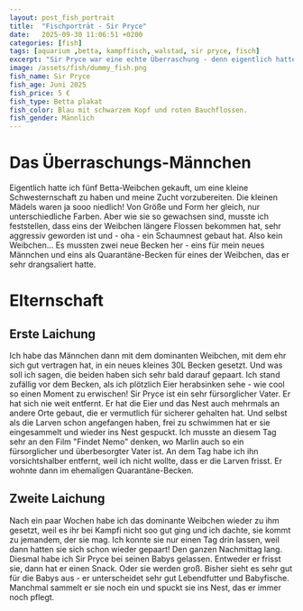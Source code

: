 ```yaml
---
layout: post_fish_portrait
title:  "Fischporträt - Sir Pryce"
date:   2025-09-30 11:06:51 +0200
categories: [fish]
tags: [aquarium ,betta, kampffisch, walstad, sir pryce, fisch]
excerpt: "Sir Pryce war eine echte Überraschung - denn eigentlich hatte ich ein Weibchen gekauft"
image: /assets/fish/dummy_fish.png
fish_name: Sir Pryce
fish_age: Juni 2025
fish_price: 5 €
fish_type: Betta plakat
fish_color: Blau mit schwarzem Kopf und roten Bauchflossen.
fish_gender: Männlich
---
```

# Das Überraschungs-Männchen
Eigentlich hatte ich fünf Betta-Weibchen gekauft, um eine kleine Schwesternschaft zu haben und meine Zucht vorzubereiten.
Die kleinen Mädels waren ja sooo niedlich! Von Größe und Form her gleich, nur unterschiedliche Farben. 
Aber wie sie so gewachsen sind, musste ich feststellen, dass eins der Weibchen längere Flossen bekommen hat, sehr aggressiv geworden ist und - oha - ein Schaumnest gebaut hat. Also kein Weibchen...
Es mussten zwei neue Becken her - eins für mein neues Männchen und eins als Quarantäne-Becken für eines der Weibchen, das er sehr drangsaliert hatte.
# Elternschaft

## Erste Laichung
Ich habe das Männchen dann mit dem dominanten Weibchen, mit dem ehr sich gut vertragen hat, in ein neues kleines 30L Becken gesetzt.
Und was soll ich sagen, die beiden haben sich sehr bald darauf gepaart. Ich stand zufällig vor dem Becken, als ich plötzlich Eier herabsinken sehe -  wie cool so einen Moment zu erwischen!
Sir Pryce ist ein sehr fürsorglicher Vater. Er hat sich nie weit entfernt. Er hat die Eier und das Nest auch mehrmals an andere Orte gebaut, die er vermutlich für sicherer gehalten hat. Und selbst als die Larven schon angefangen haben, frei zu schwimmen hat er sie eingesammelt und wieder ins Nest gespuckt.
Ich musste an diesem Tag sehr an den Film "Findet Nemo" denken, wo Marlin auch so ein fürsorglicher und überbesorgter Vater ist.
An dem Tag habe ich ihn vorsichtshalber entfernt, weil ich nicht wollte, dass er die Larven frisst. 
Er wohnte dann im ehemaligen Quarantäne-Becken.
## Zweite Laichung
Nach ein paar Wochen habe ich das dominante Weibchen wieder zu ihm gesetzt, weil es ihr bei Kampfi nicht soo gut ging und ich dachte, sie kommt zu jemandem, der sie mag.
Ich konnte sie nur einen Tag drin lassen, weil dann hatten sie sich schon wieder gepaart! Den ganzen Nachmittag lang.
Diesmal habe ich Sir Pryce bei seinen Babys gelassen. Entweder er frisst sie, dann hat er einen Snack. Oder sie werden groß. Bisher sieht es sehr gut für die Babys aus - er unterscheidet sehr gut Lebendfutter und Babyfische. Manchmal sammelt er sie noch ein und spuckt sie ins Nest, das er immer noch pflegt.
